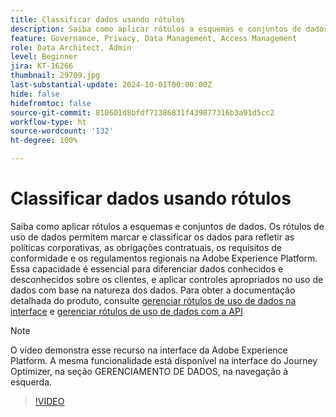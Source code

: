 ```yaml
---
title: Classificar dados usando rótulos
description: Saiba como aplicar rótulos a esquemas e conjuntos de dados.
feature: Governance, Privacy, Data Management, Access Management
role: Data Architect, Admin
level: Beginner
jira: KT-16266
thumbnail: 29709.jpg
last-substantial-update: 2024-10-01T00:00:00Z
hide: false
hidefromtoc: false
source-git-commit: 810601d8bfdf71386831f439877316b3a91d5cc2
workflow-type: ht
source-wordcount: '132'
ht-degree: 100%

---
```


# Classificar dados usando rótulos

Saiba como aplicar rótulos a esquemas e conjuntos de dados. Os rótulos de uso de dados permitem marcar e classificar os dados para refletir as políticas corporativas, as obrigações contratuais, os requisitos de conformidade e os regulamentos regionais na Adobe Experience Platform.  Essa capacidade é essencial para diferenciar dados conhecidos e desconhecidos sobre os clientes, e aplicar controles apropriados no uso de dados com base na natureza dos dados. Para obter a documentação detalhada do produto, consulte [gerenciar rótulos de uso de dados na interface](https://experienceleague.adobe.com/docs/experience-platform/data-governance/labels/user-guide.html?lang=pt-BR) e [gerenciar rótulos de uso de dados com a API](https://experienceleague.adobe.com/docs/experience-platform/data-governance/labels/dataset-api.html?lang=pt-BR)

>[!NOTE]
>
>O vídeo demonstra esse recurso na interface da Adobe Experience Platform. A mesma funcionalidade está disponível na interface do Journey Optimizer, na seção GERENCIAMENTO DE DADOS, na navegação à esquerda.

>[!VIDEO](https://video.tv.adobe.com/v/29709?learn=on)
